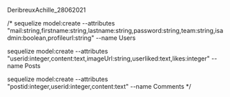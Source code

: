 DeribreuxAchille_28062021

/*
sequelize model:create --attributes "mail:string,firstname:string,lastname:string,password:string,team:string,isadmin:boolean,profileurl:string" --name Users

sequelize model:create --attributes "userid:integer,content:text,imageUrl:string,userliked:text,likes:integer" --name Posts

sequelize model:create --attributes "postid:integer,userid:integer,content:text" --name Comments
*/
